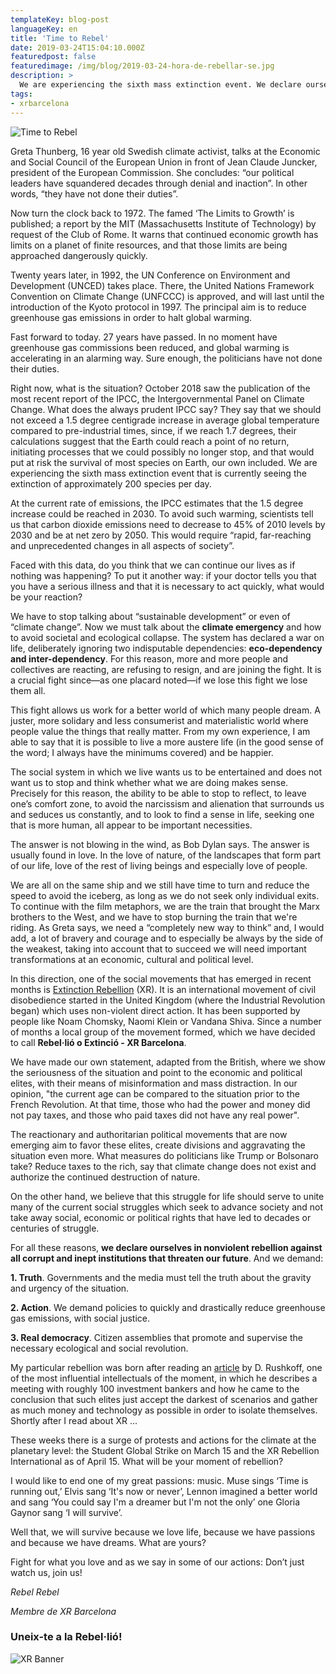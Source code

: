 ```yaml
---
templateKey: blog-post
languageKey: en
title: 'Time to Rebel'
date: 2019-03-24T15:04:10.000Z
featuredpost: false
featuredimage: /img/blog/2019-03-24-hora-de-rebellar-se.jpg
description: >
  We are experiencing the sixth mass extinction event. We declare ourselves in nonviolent rebellion for life and against institutions that threaten our future and we demand 'Truth', 'Action', 'Real democracy'
tags:
- xrbarcelona
---
```



![Time to Rebel](/img/blog/2019-03-24-hora-de-rebellar-se.jpg)

Greta Thunberg, 16 year old Swedish climate activist, talks at the Economic and Social Council of the European Union in front of Jean Claude Juncker, president of the European Commission. She concludes: “our political leaders have squandered decades through denial and inaction”. In other words, “they have not done their duties”.

Now turn the clock back to 1972. The famed ‘The Limits to Growth’ is published; a report by the MIT (Massachusetts Institute of Technology) by request of the Club of Rome. It warns that continued economic growth has limits on a planet of finite resources, and that those limits are being approached dangerously quickly. 

Twenty years later, in 1992, the UN Conference on Environment and Development (UNCED) takes place. There, the United Nations Framework Convention on Climate Change (UNFCCC) is approved, and will last until the introduction of the Kyoto protocol in 1997. The principal aim is to reduce greenhouse gas emissions in order to halt global warming.

Fast forward to today. 27 years have passed. In no moment have greenhouse gas commissions been  reduced, and global warming is accelerating in an alarming way. Sure enough, the politicians have not done their duties.

Right now, what is the situation? October 2018 saw the publication of the most recent report of the IPCC, the Intergovernmental Panel on Climate Change. What does the always prudent IPCC say? They say that we should not exceed a 1.5 degree centigrade increase in average global temperature compared to pre-industrial times, since, if we reach 1.7 degrees, their calculations suggest that the Earth could reach a point of no return, initiating processes that we could possibly no longer stop, and that would put at risk the survival of most species on Earth, our own included. We are experiencing the sixth mass extinction event that is currently seeing the extinction of approximately 200 species per day. 

At the current rate of emissions, the IPCC estimates that the 1.5 degree increase could be reached in 2030. To avoid such warming, scientists tell us that carbon dioxide emissions need to decrease to 45% of 2010 levels by 2030 and be at net zero by 2050. This would require “rapid, far-reaching and unprecedented changes in all aspects of society”.

Faced with this data, do you think that we can continue our lives as if nothing was happening? To put it another way: if your doctor tells you that you have a serious illness and that it is necessary to act quickly, what would be your reaction?

We have to stop talking about “sustainable development” or even of “climate change”. Now we must talk about the **climate emergency** and how to avoid societal and ecological collapse. The system has declared a war on life, deliberately ignoring two indisputable dependencies: **eco-dependency and inter-dependency**. For this reason, more and more people and collectives are reacting, are refusing to resign, and are joining the fight. It is a crucial fight since—as one placard noted—if we lose this fight we lose them all. 

This fight allows us work for a better world of which many people dream. A juster, more solidary and less consumerist and materialistic world where people value the things that really matter. From my own experience, I am able to say that it is possible to live a more austere life (in the good sense of the word; I always have the minimums covered) and be happier. 

The social system in which we live wants us to be entertained and does not want us to stop and think whether what we are doing makes sense. Precisely for this reason, the ability to be able to stop to reflect, to leave one’s comfort zone, to avoid the narcissism and alienation that surrounds us and seduces us constantly, and to look to find a sense in life, seeking one that is more human, all appear to be important necessities. 

The answer is not blowing in the wind, as Bob Dylan says. The answer is usually found in love. In the love of nature, of the landscapes that form part of our life, love of the rest of living beings and especially love of people.

We are all on the same ship and we still have time to turn and reduce the speed to avoid the iceberg, as long as we do not seek only individual exits. To continue with the film metaphors, we are the train that brought the Marx brothers to the West, and we have to stop burning the train that we're riding. As Greta says, we need a “completely new way to think” and, I would add, a lot of bravery and courage and to especially be always by the side of the weakest, taking into account that to succeed we will need important transformations at an economic, cultural and political level. 

In this direction, one of the social movements that has emerged in recent months is [Extinction Rebellion](https://rebellion.earth) (XR). It is an international movement of civil disobedience started in the United Kingdom (where the Industrial Revolution began) which uses non-violent direct action. It has been supported by people like Noam Chomsky, Naomi Klein or Vandana Shiva. Since a number of months a local group of the movement formed, which we have decided to call **Rebel·lió o Extinció - XR Barcelona**.

We have made our own statement, adapted from the British, where we show the seriousness of the situation and point to the economic and political elites, with their means of misinformation and mass distraction. In our opinion, "the current age can be compared to the situation prior to the French Revolution. At that time, those who had the power and money did not pay taxes, and those who paid taxes did not have any real power".

The reactionary and authoritarian political movements that are now emerging aim to favor these elites, create divisions and aggravating the situation even more. What measures do politicians like Trump or Bolsonaro take? Reduce taxes to the rich, say that climate change does not exist and authorize the continued destruction of nature. 

On the other hand, we believe that this struggle for life should serve to unite many of the current social struggles which seek to advance society and not take away social, economic or political rights that have led to decades or centuries of struggle.

For all these reasons, **we declare ourselves in nonviolent rebellion against all corrupt and inept institutions that threaten our future**. And we demand:

**1. Truth**. Governments and the media must tell the truth about the gravity and urgency of the situation.

**2. Action**. We demand policies to quickly and drastically reduce greenhouse gas emissions, with social justice.

**3. Real democracy**. Citizen assemblies that promote and supervise the necessary ecological and social revolution.

My particular rebellion was born after reading an [article](https://ctxt.es/es/20180801/Politica/21062/tecnologia-futuro-ricos-pobres-economia-Douglas-Rushkoff.htm) by D. Rushkoff, one of the most influential intellectuals of the moment, in which he describes a meeting with roughly 100 investment bankers and how he came to the conclusion that such elites just accept the darkest of scenarios and gather as much money and technology as possible in order to isolate themselves. Shortly after I read about XR ...

These weeks there is a surge of protests and actions for the climate at the planetary level: the Student Global Strike on March 15 and the XR Rebellion International as of April 15. What will be your moment of rebellion?

I would like to end one of my great passions: music. Muse sings ‘Time is running out,’ Elvis sang ‘It's now or never’, Lennon imagined a better world and sang ‘You could say I'm a dreamer but I'm not the only’ one Gloria Gaynor sang ‘I will survive’.

Well that, we will survive because we love life, because we have passions and because we have dreams. What are yours?

Fight for what you love and as we say in some of our actions: Don’t just watch us, join us!

*Rebel Rebel*

*Membre de XR Barcelona*

### Uneix-te a la Rebel·lió!

![XR Banner](/img/blog/common/xr-banner.jpg)
